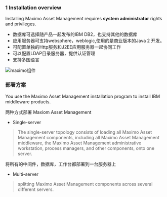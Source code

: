 ### 1 Installation overview
Installing Maximo Asset Management requires **system administrator** rights and privileges.

+ 数据库可选择随产品一起发布的IBM DB2，也支持其他的数据库
+ 应用服务器可支持websphere，weblogic,使用的是商业版本的Java 2 开发。
+ 可配置单独的Http服务和J2EE应用服务器一起协同工作
+ 可以配置LDAP目录服务器，提供认证管理
+ 支持多国语言

![maximo组件](../imgs/components.png)

### 部署方案
You use the Maximo Asset Management installation program to install IBM middleware products.

两种方式部署 Maxiom Asset Management
+ Single-server
> The single-server topology consists of loading all Maximo Asset
  Management components, including all Maximo Asset Management
  middleware, the Maximo Asset Management administrative workstation,
  process managers, and other components, onto one server.
  
将所有的中间件，数据库，工作台都部署到一台服务器上

+ Multi-server
> splitting Maximo Asset Management
  components across several different servers.

